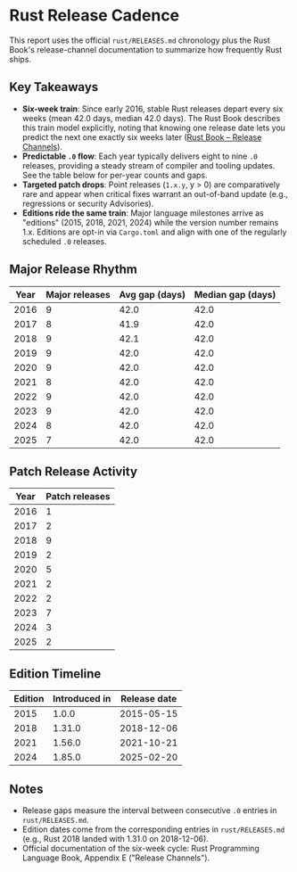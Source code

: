 # Rust Release Cadence
This report uses the official `rust/RELEASES.md` chronology plus the Rust Book's release-channel documentation to summarize how frequently Rust ships.

## Key Takeaways
- **Six-week train**: Since early 2016, stable Rust releases depart every six weeks (mean 42.0 days, median 42.0 days). The Rust Book describes this train model explicitly, noting that knowing one release date lets you predict the next one exactly six weeks later ([Rust Book – Release Channels](https://doc.rust-lang.org/book/appendix-07-nightly-rust.html)).
- **Predictable `.0` flow**: Each year typically delivers eight to nine `.0` releases, providing a steady stream of compiler and tooling updates. See the table below for per-year counts and gaps.
- **Targeted patch drops**: Point releases (`1.x.y`, y > 0) are comparatively rare and appear when critical fixes warrant an out-of-band update (e.g., regressions or security Advisories).
- **Editions ride the same train**: Major language milestones arrive as "editions" (2015, 2018, 2021, 2024) while the version number remains 1.x. Editions are opt-in via `Cargo.toml` and align with one of the regularly scheduled `.0` releases.

## Major Release Rhythm
Year | Major releases | Avg gap (days) | Median gap (days)
--- | --- | --- | ---
2016 | 9 | 42.0 | 42.0
2017 | 8 | 41.9 | 42.0
2018 | 9 | 42.1 | 42.0
2019 | 9 | 42.0 | 42.0
2020 | 9 | 42.0 | 42.0
2021 | 8 | 42.0 | 42.0
2022 | 9 | 42.0 | 42.0
2023 | 9 | 42.0 | 42.0
2024 | 8 | 42.0 | 42.0
2025 | 7 | 42.0 | 42.0

## Patch Release Activity
Year | Patch releases
--- | ---
2016 | 1
2017 | 2
2018 | 9
2019 | 2
2020 | 5
2021 | 2
2022 | 2
2023 | 7
2024 | 3
2025 | 2

## Edition Timeline
Edition | Introduced in | Release date
--- | --- | ---
2015 | 1.0.0 | 2015-05-15
2018 | 1.31.0 | 2018-12-06
2021 | 1.56.0 | 2021-10-21
2024 | 1.85.0 | 2025-02-20

## Notes
- Release gaps measure the interval between consecutive `.0` entries in `rust/RELEASES.md`.
- Edition dates come from the corresponding entries in `rust/RELEASES.md` (e.g., Rust 2018 landed with 1.31.0 on 2018-12-06).
- Official documentation of the six-week cycle: Rust Programming Language Book, Appendix E ("Release Channels").
